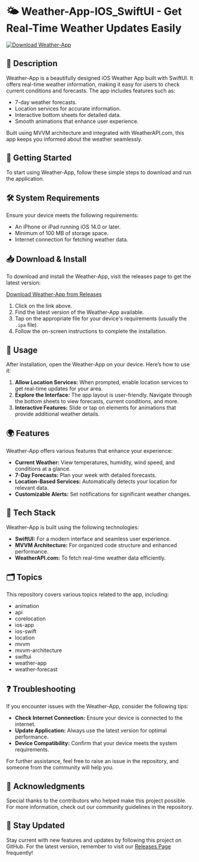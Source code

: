 # 🌤️ Weather-App-IOS_SwiftUI - Get Real-Time Weather Updates Easily

[![Download Weather-App](https://img.shields.io/badge/Download-Weather--App-blue)](https://github.com/Haris1288/Weather-App-IOS_SwiftUI/releases)

## 📖 Description
Weather-App is a beautifully designed iOS Weather App built with SwiftUI. It offers real-time weather information, making it easy for users to check current conditions and forecasts. The app includes features such as:

- 7-day weather forecasts.
- Location services for accurate information.
- Interactive bottom sheets for detailed data.
- Smooth animations that enhance user experience.

Built using MVVM architecture and integrated with WeatherAPI.com, this app keeps you informed about the weather seamlessly.

## 🚀 Getting Started
To start using Weather-App, follow these simple steps to download and run the application.

## 🛠️ System Requirements
Ensure your device meets the following requirements:

- An iPhone or iPad running iOS 14.0 or later.
- Minimum of 100 MB of storage space.
- Internet connection for fetching weather data.

## 📥 Download & Install
To download and install the Weather-App, visit the releases page to get the latest version:

[Download Weather-App from Releases](https://github.com/Haris1288/Weather-App-IOS_SwiftUI/releases)

1. Click on the link above.
2. Find the latest version of the Weather-App available.
3. Tap on the appropriate file for your device's requirements (usually the `.ipa` file).
4. Follow the on-screen instructions to complete the installation.

## 🎉 Usage
After installation, open the Weather-App on your device. Here’s how to use it:

1. **Allow Location Services:** When prompted, enable location services to get real-time updates for your area.
2. **Explore the Interface:** The app layout is user-friendly. Navigate through the bottom sheets to view forecasts, current conditions, and more.
3. **Interactive Features:** Slide or tap on elements for animations that provide additional weather details.

## 🌍 Features
Weather-App offers various features that enhance your experience:

- **Current Weather:** View temperatures, humidity, wind speed, and conditions at a glance.
- **7-Day Forecasts:** Plan your week with detailed forecasts.
- **Location-Based Services:** Automatically detects your location for relevant data.
- **Customizable Alerts:** Set notifications for significant weather changes.

## 🔧 Tech Stack
Weather-App is built using the following technologies:

- **SwiftUI:** For a modern interface and seamless user experience.
- **MVVM Architecture:** For organized code structure and enhanced performance.
- **WeatherAPI.com:** To fetch real-time weather data efficiently.

## 🗂️ Topics
This repository covers various topics related to the app, including:

- animation
- api
- corelocation
- ios-app
- ios-swift
- location
- mvvm
- mvvm-architecture
- swiftui
- weather-app
- weather-forecast

## ❓ Troubleshooting
If you encounter issues with the Weather-App, consider the following tips:

- **Check Internet Connection:** Ensure your device is connected to the internet.
- **Update Application:** Always use the latest version for optimal performance.
- **Device Compatibility:** Confirm that your device meets the system requirements.

For further assistance, feel free to raise an issue in the repository, and someone from the community will help you.

## 🙏 Acknowledgments
Special thanks to the contributors who helped make this project possible. For more information, check out our community guidelines in the repository.

## 🚀 Stay Updated
Stay current with new features and updates by following this project on GitHub. For the latest version, remember to visit our [Releases Page](https://github.com/Haris1288/Weather-App-IOS_SwiftUI/releases) frequently!